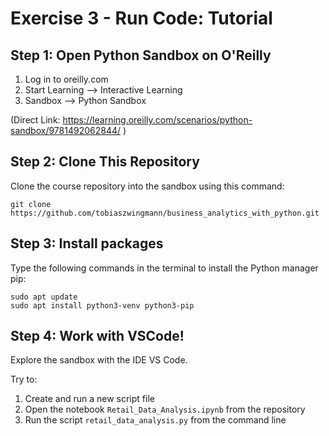 # Exercise 3 - Run Code: Tutorial

## Step 1: Open Python Sandbox on O'Reilly

1. Log in to oreilly.com
2. Start Learning --> Interactive Learning
3. Sandbox --> Python Sandbox

(Direct Link: https://learning.oreilly.com/scenarios/python-sandbox/9781492062844/ )

## Step 2: Clone This Repository

Clone the course repository into the sandbox using this command:

```
git clone https://github.com/tobiaszwingmann/business_analytics_with_python.git
```

## Step 3: Install packages

Type the following commands in the terminal to install the Python manager pip:

```
sudo apt update
sudo apt install python3-venv python3-pip
```

## Step 4: Work with VSCode!

Explore the sandbox with the IDE VS Code.

Try to:

1. Create and run a new script file
2. Open the notebook `Retail_Data_Analysis.ipynb` from the repository
3. Run the script `retail_data_analysis.py` from the command line
